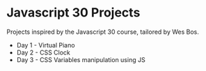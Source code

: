 # Javascript 30 Projects

Projects inspired by the Javascript 30 course, tailored by Wes Bos.

* Day 1 - Virtual Piano
* Day 2 - CSS Clock
* Day 3 - CSS Variables manipulation using JS
